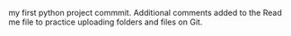 my first python project commmit.
Additional comments added to the Read me file to practice uploading folders and files on Git.
